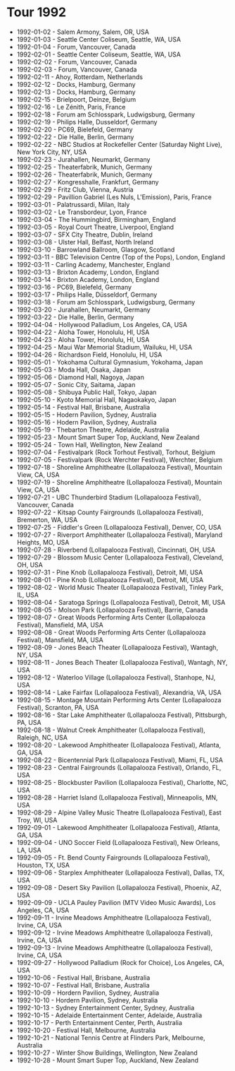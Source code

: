 # Tour 1992

* 1992-01-02 - Salem Armony, Salem, OR, USA
* 1992-01-03 - Seattle Center Coliseum, Seattle, WA, USA
* 1992-01-04 - Forum, Vancouver, Canada
* 1992-02-01 - Seattle Center Coliseum, Seattle, WA, USA
* 1992-02-02 - Forum, Vancouver, Canada
* 1992-02-03 - Forum, Vancouver, Canada
* 1992-02-11 - Ahoy, Rotterdam, Netherlands
* 1992-02-12 - Docks, Hamburg, Germany
* 1992-02-13 - Docks, Hamburg, Germany
* 1992-02-15 - Brielpoort, Deinze, Belgium
* 1992-02-16 - Le Zénith, Paris, France
* 1992-02-18 - Forum am Schlosspark, Ludwigsburg, Germany
* 1992-02-19 - Philips Halle, Dusseldorf, Germany
* 1992-02-20 - PC69, Bielefeld, Germany
* 1992-02-22 - Die Halle, Berlin, Germany
* 1992-02-22 - NBC Studios at Rockefeller Center (Saturday Night Live), New York City, NY, USA
* 1992-02-23 - Jurahallen, Neumarkt, Germany
* 1992-02-25 - Theaterfabrik, Munich, Germany
* 1992-02-26 - Theaterfabrik, Munich, Germany
* 1992-02-27 - Kongresshalle, Frankfurt, Germany
* 1992-02-29 - Fritz Club, Vienna, Austria
* 1992-02-29 - Pavillion Gabriel (Les Nuls, L'Emission), Paris, France
* 1992-03-01 - Palatrussardi, Milan, Italy
* 1992-03-02 - Le Transbordeur, Lyon, France
* 1992-03-04 - The Hummingbird, Birmingham, England
* 1992-03-05 - Royal Court Theatre, Liverpool, England
* 1992-03-07 - SFX City Theatre, Dublin, Ireland
* 1992-03-08 - Ulster Hall, Belfast, North Ireland
* 1992-03-10 - Barrowland Ballroom, Glasgow, Scotland
* 1992-03-11 - BBC Television Centre (Top of the Pops), London, England
* 1992-03-11 - Carling Academy, Manchester, England
* 1992-03-13 - Brixton Academy, London, England
* 1992-03-14 - Brixton Academy, London, England
* 1992-03-16 - PC69, Bielefeld, Germany
* 1992-03-17 - Philips Halle, Düsseldorf, Germany
* 1992-03-18 - Forum am Schlosspark, Ludwigsburg, Germany
* 1992-03-20 - Jurahallen, Neumarkt, Germany
* 1992-03-22 - Die Halle, Berlin, Germany
* 1992-04-04 - Hollywood Palladium, Los Angeles, CA, USA
* 1992-04-22 - Aloha Tower, Honolulu, HI, USA
* 1992-04-23 - Aloha Tower, Honolulu, HI, USA
* 1992-04-25 - Maui War Memorial Stadium, Wailuku, HI, USA
* 1992-04-26 - Richardson Field, Honolulu, HI, USA
* 1992-05-01 - Yokohama Cultural Gymnasium, Yokohama, Japan
* 1992-05-03 - Moda Hall, Osaka, Japan
* 1992-05-06 - Diamond Hall, Nagoya, Japan
* 1992-05-07 - Sonic City, Saitama, Japan
* 1992-05-08 - Shibuya Public Hall, Tokyo, Japan
* 1992-05-10 - Kyoto Memorial Hall, Nagaokakyo, Japan
* 1992-05-14 - Festival Hall, Brisbane, Australia
* 1992-05-15 - Hodern Pavilion, Sydney, Australia
* 1992-05-16 - Hodern Pavilion, Sydney, Australia
* 1992-05-19 - Thebarton Theatre, Adelaide, Australia
* 1992-05-23 - Mount Smart Super Top, Auckland, New Zealand
* 1992-05-24 - Town Hall, Wellington, New Zealand
* 1992-07-04 - Festivalpark (Rock Torhout Festival), Torhout, Belgium
* 1992-07-05 - Festivalpark (Rock Werchter Festival), Werchter, Belgium
* 1992-07-18 - Shoreline Amphitheatre (Lollapalooza  Festival), Mountain View, CA, USA
* 1992-07-19 - Shoreline Amphitheatre (Lollapalooza  Festival), Mountain View, CA, USA
* 1992-07-21 - UBC Thunderbird Stadium (Lollapalooza Festival), Vancouver, Canada
* 1992-07-22 - Kitsap County Fairgrounds (Lollapalooza Festival), Bremerton, WA, USA
* 1992-07-25 - Fiddler's Green (Lollapalooza Festival), Denver, CO, USA
* 1992-07-27 - Riverport Amphitheater (Lollapalooza Festival), Maryland Heights, MO, USA
* 1992-07-28 - Riverbend (Lollapalooza Festival), Cincinnati, OH, USA
* 1992-07-29 - Blossom Music Center (Lollapalooza Festival), Cleveland, OH, USA
* 1992-07-31 - Pine Knob (Lollapalooza Festival), Detroit, MI, USA
* 1992-08-01 - Pine Knob (Lollapalooza Festival), Detroit, MI, USA
* 1992-08-02 - World Music Theater (Lollapalooza  Festival), Tinley Park, IL, USA
* 1992-08-04 - Saratoga Springs (Lollapalooza Festival), Detroit, MI, USA
* 1992-08-05 - Molson Park (Lollapalooza Festival), Barrie, Canada
* 1992-08-07 - Great Woods Performing Arts Center (Lollapalooza  Festival), Mansfield, MA, USA
* 1992-08-08 - Great Woods Performing Arts Center (Lollapalooza  Festival), Mansfield, MA, USA
* 1992-08-09 - Jones Beach Theater (Lollapalooza  Festival), Wantagh, NY, USA
* 1992-08-11 - Jones Beach Theater (Lollapalooza Festival), Wantagh, NY, USA
* 1992-08-12 - Waterloo Village (Lollapalooza Festival), Stanhope, NJ, USA
* 1992-08-14 - Lake Fairfax (Lollapalooza Festival), Alexandria, VA, USA
* 1992-08-15 - Montage Mountain Performing Arts Center (Lollapalooza Festival), Scranton, PA, USA
* 1992-08-16 - Star Lake Amphitheater (Lollapalooza Festival), Pittsburgh, PA, USA
* 1992-08-18 - Walnut Creek Amphitheater (Lollapalooza Festival), Raleigh, NC, USA
* 1992-08-20 - Lakewood Amphitheater (Lollapalooza Festival), Atlanta, GA, USA
* 1992-08-22 - Bicentennial Park (Lollapalooza Festival), Miami, FL, USA
* 1992-08-23 - Central Fairgrounds (Lollapalooza Festival), Orlando, FL, USA
* 1992-08-25 - Blockbuster Pavilion (Lollapalooza Festival), Charlotte, NC, USA
* 1992-08-28 - Harriet Island (Lollapalooza Festival), Minneapolis, MN, USA
* 1992-08-29 - Alpine Valley Music Theatre (Lollapalooza Festival), East Troy, WI, USA
* 1992-09-01 - Lakewood Amphitheater (Lollapalooza Festival), Atlanta, GA, USA
* 1992-09-04 - UNO Soccer Field (Lollapalooza Festival), New Orleans, LA, USA
* 1992-09-05 - Ft. Bend County Fairgrounds (Lollapalooza Festival), Houston, TX, USA
* 1992-09-06 - Starplex Amphitheater (Lollapalooza Festival), Dallas, TX, USA
* 1992-09-08 - Desert Sky Pavilion (Lollapalooza Festival), Phoenix, AZ, USA
* 1992-09-09 - UCLA Pauley Pavilion (MTV Video Music Awards), Los Angeles, CA, USA
* 1992-09-11 - Irvine Meadows Amphitheatre (Lollapalooza Festival), Irvine, CA, USA
* 1992-09-12 - Irvine Meadows Amphitheatre (Lollapalooza Festival), Irvine, CA, USA
* 1992-09-13 - Irvine Meadows Amphitheatre (Lollapalooza Festival), Irvine, CA, USA
* 1992-09-27 - Hollywood Palladium (Rock for Choice), Los Angeles, CA, USA
* 1992-10-06 - Festival Hall, Brisbane, Australia
* 1992-10-07 - Festival Hall, Brisbane, Australia
* 1992-10-09 - Hordern Pavilion, Sydney, Australia
* 1992-10-10 - Hordern Pavilion, Sydney, Australia
* 1992-10-13 - Sydney Entertainment Center, Sydney, Australia
* 1992-10-15 - Adelaide Entertainment Center, Adelaide, Australia
* 1992-10-17 - Perth Entertainment Center, Perth, Australia
* 1992-10-20 - Festival Hall, Melbourne, Australia
* 1992-10-21 - National Tennis Centre at Flinders Park, Melbourne, Australia
* 1992-10-27 - Winter Show Buildings, Wellington, New Zealand
* 1992-10-28 - Mount Smart Super Top, Auckland, New Zealand